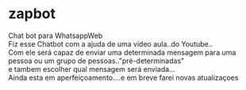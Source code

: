 # zapbot
Chat bot para WhatsappWeb<br>
Fiz esse Chatbot com a ajuda de uma vídeo aula..do Youtube..<br>
Com ele será capaz de enviar uma determinada mensagem para uma pessoa ou um grupo de pessoas.."pré-determinadas"<br>
e tambem escolher qual mensagem será enviada...<br>
Ainda esta em aperfeiçoamento....e em breve farei novas atualizaçoes<br>
